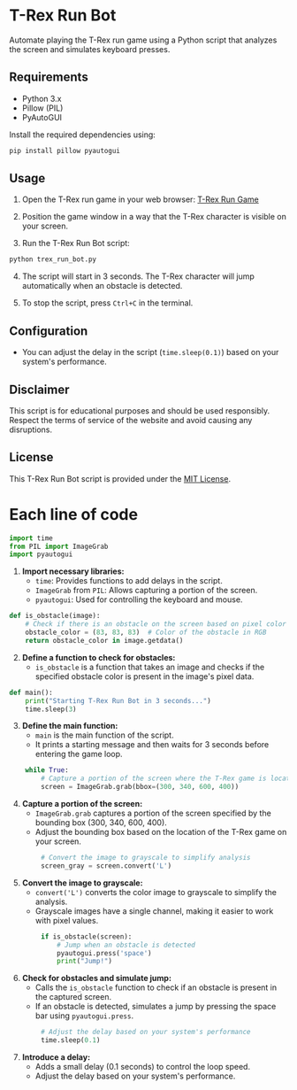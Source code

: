 
# T-Rex Run Bot

Automate playing the T-Rex run game using a Python script that analyzes the screen and simulates keyboard presses.

## Requirements

- Python 3.x
- Pillow (PIL)
- PyAutoGUI

Install the required dependencies using:

```bash
pip install pillow pyautogui
```

## Usage

1. Open the T-Rex run game in your web browser: [T-Rex Run Game](https://elgoog.im/t-rex/)

2. Position the game window in a way that the T-Rex character is visible on your screen.

3. Run the T-Rex Run Bot script:

```bash
python trex_run_bot.py
```

4. The script will start in 3 seconds. The T-Rex character will jump automatically when an obstacle is detected.

5. To stop the script, press `Ctrl+C` in the terminal.

## Configuration

- You can adjust the delay in the script (`time.sleep(0.1)`) based on your system's performance.

## Disclaimer

This script is for educational purposes and should be used responsibly. Respect the terms of service of the website and avoid causing any disruptions.

## License

This T-Rex Run Bot script is provided under the [MIT License](LICENSE).


# Each line of code

```python
import time
from PIL import ImageGrab
import pyautogui
```

1. **Import necessary libraries:**
   - `time`: Provides functions to add delays in the script.
   - `ImageGrab` from `PIL`: Allows capturing a portion of the screen.
   - `pyautogui`: Used for controlling the keyboard and mouse.

```python
def is_obstacle(image):
    # Check if there is an obstacle on the screen based on pixel color
    obstacle_color = (83, 83, 83)  # Color of the obstacle in RGB
    return obstacle_color in image.getdata()
```

2. **Define a function to check for obstacles:**
   - `is_obstacle` is a function that takes an image and checks if the specified obstacle color is present in the image's pixel data.

```python
def main():
    print("Starting T-Rex Run Bot in 3 seconds...")
    time.sleep(3)
```

3. **Define the main function:**
   - `main` is the main function of the script.
   - It prints a starting message and then waits for 3 seconds before entering the game loop.

```python
    while True:
        # Capture a portion of the screen where the T-Rex game is located
        screen = ImageGrab.grab(bbox=(300, 340, 600, 400))
```

4. **Capture a portion of the screen:**
   - `ImageGrab.grab` captures a portion of the screen specified by the bounding box (300, 340, 600, 400).
   - Adjust the bounding box based on the location of the T-Rex game on your screen.

```python
        # Convert the image to grayscale to simplify analysis
        screen_gray = screen.convert('L')
```

5. **Convert the image to grayscale:**
   - `convert('L')` converts the color image to grayscale to simplify the analysis.
   - Grayscale images have a single channel, making it easier to work with pixel values.

```python
        if is_obstacle(screen):
            # Jump when an obstacle is detected
            pyautogui.press('space')
            print("Jump!")
```

6. **Check for obstacles and simulate jump:**
   - Calls the `is_obstacle` function to check if an obstacle is present in the captured screen.
   - If an obstacle is detected, simulates a jump by pressing the space bar using `pyautogui.press`.

```python
        # Adjust the delay based on your system's performance
        time.sleep(0.1)
```
7. **Introduce a delay:**
   - Adds a small delay (0.1 seconds) to control the loop speed.
   - Adjust the delay based on your system's performance.


